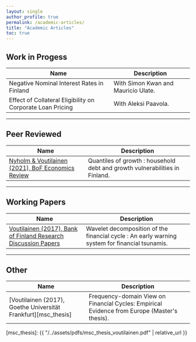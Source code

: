 ```yaml
---
layout: single
author_profile: true
permalink: /academic-articles/
title: "Academic Articles"
toc: true
---
```


## Work in Progess

| Name                                        | Description                                           |
| ------------------------------------------- | ----------------------------------------------------- |
| Negative Nominal Interest Rates in Finland | With Simon Kwan and Mauricio Ulate.
| Effect of Collateral Eligibility on Corporate Loan Pricing | With Aleksi Paavola.

---

## Peer Reviewed

| Name                                        | Description                                           |
| ------------------------------------------- | ----------------------------------------------------- |
| [Nyholm & Voutilainen (2021), BoF Economics Review][quantilesofgrowth] | Quantiles of growth : household debt and growth vulnerabilities in Finland.

[quantilesofgrowth]: https://publications.bof.fi/handle/10024/43589

---

## Working Papers

| Name                                        | Description                                           |
| ------------------------------------------- | ----------------------------------------------------- |
| [Voutilainen (2017), Bank of Finland Research Discussion Papers][wavelets] | Wavelet decomposition of the financial cycle : An early warning system for financial tsunamis.

[wavelets]: https://publications.bof.fi/handle/10024/47855

---

## Other

| Name                                        | Description                                           |
| ------------------------------------------- | ----------------------------------------------------- |
| [Voutilainen (2017), Goethe Universität Frankfurt][msc_thesis] | Frequency-domain View on Financial Cycles: Empirical Evidence from Europe (Master's thesis).

[msc_thesis]: {{ "/../assets/pdfs/msc_thesis_voutilainen.pdf" | relative_url }}
